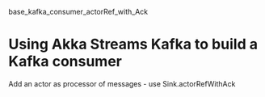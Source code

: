 base_kafka_consumer_actorRef_with_Ack

# Using Akka Streams Kafka to build a Kafka consumer

Add an actor as processor of messages - use Sink.actorRefWithAck

